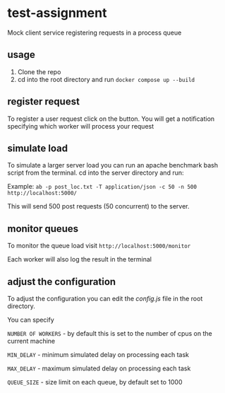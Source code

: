 # test-assignment
Mock client service registering requests in a process queue

## usage
1. Clone the repo 
2. cd into the root directory and run `docker compose up --build`

## register request

To register a user request click on the button. You will get a notification specifying which worker will process your request

## simulate load

To simulate a larger server load you can run an apache benchmark bash script from the terminal. cd into the server directory and run:

Example: `ab -p post_loc.txt -T application/json -c 50 -n 500 http://localhost:5000/`

This will send 500 post requests (50 concurrent) to the server.

## monitor queues

To monitor the queue load visit `http://localhost:5000/monitor`

Each worker will also log the result in the terminal

## adjust the configuration

To adjust the configuration you can edit the *config.js* file in the root directory. 

You can specify

`NUMBER OF WORKERS` - by default this is set to the number of cpus on the current machine

`MIN_DELAY` - minimum simulated delay on processing each task

`MAX_DELAY` - maximum simulated delay on processing each task

`QUEUE_SIZE` - size limit on each queue, by default set to 1000
